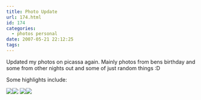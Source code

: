 ```yaml
---
title: Photo Update
url: 174.html
id: 174
categories:
  - photos personal
date: 2007-05-21 22:12:25
tags:
---
```


Updated my photos on picassa again. Mainly photos from bens birthday and some from other nights out and some of just random things :D

<!-- more -->

Some highlights include:

[![](https://lh5.google.co.uk/image/mike.cann/RlIEVmZwEWI/AAAAAAAAArI/T7RoFhtrDm0/DSC00492.JPG?imgmax=912)](https://picasaweb.google.com/mike.cann)[![](https://lh6.google.co.uk/image/mike.cann/Rkwy9WZwD2I/AAAAAAAAAnE/YgTZMMTOgxc/DSC00390.JPG?imgmax=912)](https://picasaweb.google.com/mike.cann)
[![](https://lh4.google.co.uk/image/mike.cann/RlIElWZwEeI/AAAAAAAAAsE/ffIudU3qjcs/DSC00054.JPG?imgmax=144)](https://picasaweb.google.com/mike.cann)[![](https://lh6.google.co.uk/image/mike.cann/RkwyYWZwDaI/AAAAAAAAAjo/uW3lv0QhYyk/DSC00335.JPG?imgmax=144)](https://picasaweb.google.com/mike.cann)
